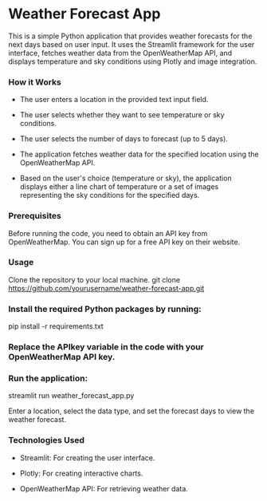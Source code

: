 # Weather Forecast App

 This is a simple Python application that provides weather forecasts for the next days based on user input. It uses the Streamlit framework for the user interface, fetches weather data from the OpenWeatherMap API, and displays temperature and sky conditions using Plotly and image integration.

### How it Works
- The user enters a location in the provided text input field.

- The user selects whether they want to see temperature or sky conditions.

- The user selects the number of days to forecast (up to 5 days).

- The application fetches weather data for the specified location using the OpenWeatherMap API.

- Based on the user's choice (temperature or sky), the application displays either a line chart of temperature or a set of images representing the sky conditions for the specified days.

### Prerequisites
Before running the code, you need to obtain an API key from OpenWeatherMap. You can sign up for a free API key on their website.

### Usage
Clone the repository to your local machine.
git clone https://github.com/yourusername/weather-forecast-app.git

### Install the required Python packages by running:

pip install -r requirements.txt

### Replace the APIkey variable in the code with your OpenWeatherMap API key.

### Run the application:

streamlit run weather_forecast_app.py

Enter a location, select the data type, and set the forecast days to view the weather forecast.


### Technologies Used
- Streamlit: For creating the user interface.

- Plotly: For creating interactive charts.

- OpenWeatherMap API: For retrieving weather data.